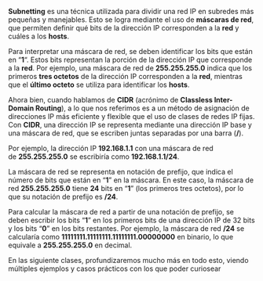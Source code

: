 **Subnetting** es una técnica utilizada para dividir una red IP en subredes más pequeñas y manejables. Esto se logra mediante el uso de **máscaras de red**, que permiten definir qué bits de la dirección IP corresponden a la **red** y cuáles a los **hosts**.

Para interpretar una máscara de red, se deben identificar los bits que están en “**1**“. Estos bits representan la porción de la dirección IP que corresponde a la **red**. Por ejemplo, una máscara de red de **255.255.255.0** indica que los primeros **tres octetos** de la dirección IP corresponden a la **red**, mientras que el **último octeto** se utiliza para identificar los **hosts**.

Ahora bien, cuando hablamos de **CIDR** (acrónimo de **Classless Inter-Domain Routing**), a lo que nos referimos es a un método de asignación de direcciones IP más eficiente y flexible que el uso de clases de redes IP fijas. Con **CIDR**, una dirección IP se representa mediante una dirección IP base y una máscara de red, que se escriben juntas separadas por una barra (**/**).

Por ejemplo, la dirección IP **192.168.1.1** con una máscara de red de **255.255.255.0** se escribiría como **192.168.1.1/24**.

La máscara de red se representa en notación de prefijo, que indica el número de bits que están en “**1**” en la máscara. En este caso, la máscara de red **255.255.255.0** tiene **24** bits en “**1**” (los primeros tres octetos), por lo que su notación de prefijo es **/24**.

Para calcular la máscara de red a partir de una notación de prefijo, se deben escribir los bits “**1**” en los primeros bits de una dirección IP de 32 bits y los bits “**0**” en los bits restantes. Por ejemplo, la máscara de red **/24** se calcularía como **11111111.11111111.11111111.00000000** en binario, lo que equivale a **255.255.255.0** en decimal.

En las siguiente clases, profundizaremos mucho más en todo esto, viendo múltiples ejemplos y casos prácticos con los que poder curiosear 